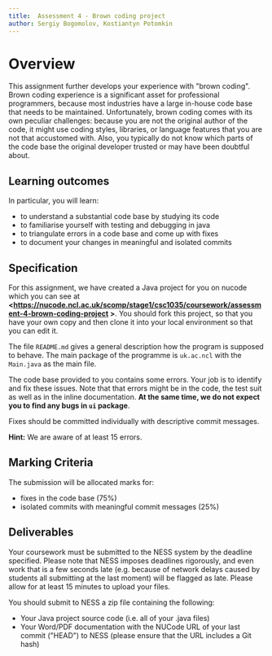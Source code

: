 ```yaml
---
title:  Assessment 4 - Brown coding project
author: Sergiy Bogomolov, Kostiantyn Potomkin
---
```


# Overview

This assignment further develops your experience with "brown coding".
Brown coding experience is a significant asset for professional
programmers, because most industries have a large in-house code base
that needs to be maintained. Unfortunately, brown coding comes with its
own peculiar challenges: because you are not the original author of the
code, it might use coding styles, libraries, or language features that
you are not that accustomed with. Also, you typically do not know which
parts of the code base the original developer trusted or may have been
doubtful about.

## Learning outcomes

In particular, you will learn:

 * to understand a substantial code base by studying its code
 * to familiarise yourself with testing and debugging in java
 * to triangulate errors in a code base and come up with fixes
 * to document your changes in meaningful and isolated commits


## Specification

For this assignment, we have created a Java project for you on nucode
which you can see at
**<https://nucode.ncl.ac.uk/scomp/stage1/csc1035/coursework/assessment-4-brown-coding-project >**.
You should fork this project, so that
you have your own copy and then clone it into your local environment so
that you can edit it.

The file `README.md` gives a general description how the program is
supposed to behave. The main package of the programme is `uk.ac.ncl`
with the `Main.java` as the main file.


The code base provided to you contains some errors.  Your job is to
identify and fix these issues.  Note that that errors might be in the
code, the test suit as well as in the inline documentation.  **At the
same time, we do not expect you to find any bugs in `ui` package**.

Fixes should be committed individually with descriptive
commit messages.

**Hint:** We are aware of at least 15 errors.

## Marking Criteria

The submission will be allocated marks for:

 * fixes in the code base (75%)
 * isolated commits with meaningful commit messages (25%)

## Deliverables

Your coursework must be submitted to the NESS system by the deadline
specified. Please note that NESS imposes deadlines rigorously, and
even work that is a few seconds late (e.g. because of network delays
caused by students all submitting at the last moment) will be flagged
as late. Please allow for at least 15 minutes to upload your files.

You should submit to NESS a zip file containing the following:

- Your Java project source code (i.e. all of your .java files)
- Your Word/PDF documentation with the NUCode URL of your last commit
  ("HEAD") to NESS (please ensure that the URL includes a Git hash)
